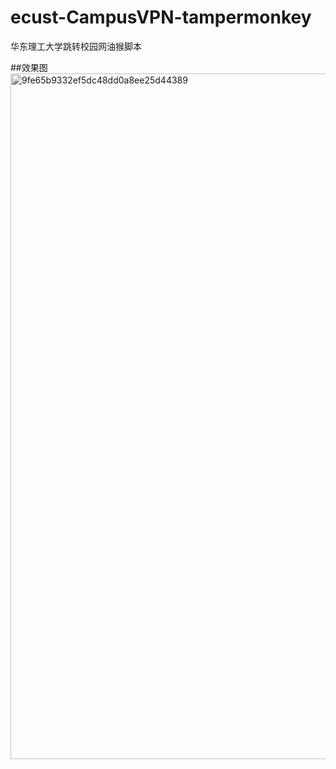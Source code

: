 # ecust-CampusVPN-tampermonkey

华东理工大学跳转校园网油猴脚本

##效果图
<img width="1097" alt="9fe65b9332ef5dc48dd0a8ee25d44389" src="https://github.com/user-attachments/assets/a9e46360-f1b9-4b3d-9f2d-e72c0a4c16e9">
